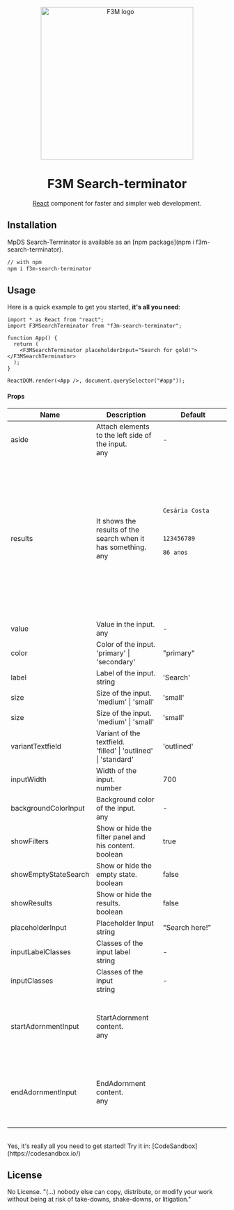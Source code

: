 <p align="center">
  <a href="https://f3m.pt/" rel="noopener" target="_blank"><img width="350" src="https://i.imgur.com/xIfYBjh.png" alt="F3M logo"></a></p>
</p>

<h1 align="center">F3M Search-terminator</h1>

<div align="center">

[React](https://reactjs.org/) component for faster and simpler web development.

<!--
[![license](https://img.shields.io/badge/license-MIT-blue.svg)](https://github.com/mui-org/material-ui/blob/master/LICENSE)
[![npm latest package](https://img.shields.io/npm/v/@material-ui/core/latest.svg)](https://www.npmjs.com/package/@material-ui/core)
[![npm next package](https://img.shields.io/npm/v/@material-ui/core/next.svg)](https://www.npmjs.com/package/@material-ui/core)
[![npm downloads](https://img.shields.io/npm/dm/@material-ui/core.svg)](https://www.npmjs.com/package/@material-ui/core)
[![CircleCI](https://img.shields.io/circleci/project/github/mui-org/material-ui/next.svg)](https://app.circleci.com/pipelines/github/mui-org/material-ui?branch=next)
[![Coverage Status](https://img.shields.io/codecov/c/github/mui-org/material-ui/next.svg)](https://codecov.io/gh/mui-org/material-ui/branch/next)
[![Follow on Twitter](https://img.shields.io/twitter/follow/MaterialUI.svg?label=follow+Material-UI)](https://twitter.com/MaterialUI)
[![Dependabot Status](https://api.dependabot.com/badges/status?host=github&repo=mui-org/material-ui)](https://dependabot.com)
[![Average time to resolve an issue](https://isitmaintained.com/badge/resolution/mui-org/material-ui.svg)](https://isitmaintained.com/project/mui-org/material-ui 'Average time to resolve an issue')
[![Crowdin](https://badges.crowdin.net/material-ui-docs/localized.svg)](https://translate.material-ui.com/project/material-ui-docs)
[![Open Collective backers and sponsors](https://img.shields.io/opencollective/all/material-ui)](https://opencollective.com/material-ui) -->

</div>

## Installation

MpDS Search-Terminator is available as an [npm package](npm i f3m-search-terminator).

```sh
// with npm
npm i f3m-search-terminator

```

## Usage

Here is a quick example to get you started, **it's all you need**:

```tsx
import * as React from "react";
import F3MSearchTerminator from "f3m-search-terminator";

function App() {
  return (
    <F3MSearchTerminator placeholderInput="Search for gold!"></F3MSearchTerminator>
  );
}

ReactDOM.render(<App />, document.querySelector("#app"));
```

<h4>Props</h4>

<table>
  <thead>
    <tr>
      <th>Name</th>
      <th>Description</th>
      <th>Default</th>
    </tr>
  </thead>
  <tbody>
    <tr>
      <td>
        <span>aside</span>
      </td>
      <td>
        <div>
          <span>Attach elements to the left side of the input.</span>
        </div>
        <div>
          <div>
            <span>any</span>
          </div>
        </div>
      </td>
      <td>
        <span>-</span>
      </td>
    </tr>
    <tr>
      <td>
        <span>results</span>
      </td>
      <td>
        <div>
          <span>It shows the results of the search when it has something.</span>
        </div>
        <div>
          <div>
            <span>any</span>
          </div>
        </div>
      </td>
      <td>
        <span>
            <pre>
                <code>
                    <Table aria-label="simple table">
                        <TableBody>
                            <TableRow>
                            <TableCell component="td" scope="row" style={{ display: 'flex', alignItems: 'center' }}>
                            <Avatar alt="Cesária Costa" src="../componentAssets/account-circle.svg" style={{ marginRight: 10}} />
                                Cesária Costa
                            </code>
                            </TableCell>
                            <TableCell>123456789</TableCell>
                            <TableCell>86 anos</TableCell>
                            </TableRow>
                        </TableBody>
                    </Table>
                </pre>
            </code>
        </span>
      </td>
    </tr>
    <tr>
      <td>
        <span>value</span>
      </td>
      <td>
        <div>
          <span>Value in the input.</span>
        </div>
        <div>
          <div>
            <span>any</span>
          </div>
        </div>
      </td>
      <td>
        <span>-</span>
      </td>
    </tr>
    <tr>
      <td>
        <span>color</span>
      </td>
      <td>
        <div>
          <span>Color of the input.</span>
        </div>
        <div>
          <div>
            <span>'primary' | 'secondary'</span>
         </div>
        </div>
      </td>
      <td>
        <span>"primary"</span>
      </td>
    </tr>
    <tr>
      <td>
        <span>label</span>
      </td>
      <td>
        <div>
          <span>Label of the input.</span>
        </div>
        <div>
          <div>
            <span>string</span>
          </div>
        </div>
      </td>
      <td>
        <span>'Search'</span>
      </td>
    </tr>
    <tr>
      <td>
        <span>size</span>
      </td>
      <td>
        <div>
          <span>Size of the input.</span>
        </div>
        <div>
          <div>
            <span>'medium' | 'small'</span>
          </div>
        </div>
      </td>
      <td>
        <span>'small'</span>
      </td>
    </tr>
    <tr>
      <td>
        <span>size</span>
      </td>
      <td>
        <div>
          <span>Size of the input.</span>
        </div>
        <div>
          <div>
            <span>'medium' | 'small'</span>
          </div>
        </div>
      </td>
      <td>
        <span>'small'</span>
      </td>
    </tr>
    <tr>
      <td>
        <span>variantTextfield</span>
      </td>
      <td>
        <div>
          <span>Variant of the textfield.</span>
        </div>
        <div>
          <div>
            <span>'filled' | 'outlined' | 'standard'</span>
          </div>
        </div>
      </td>
      <td>
        <span>'outlined'</span>
      </td>
    </tr>
    <tr>
      <td>
        <span>inputWidth</span>
      </td>
      <td>
        <div>
          <span>Width of the input.</span>
        </div>
        <div>
          <div>
            <span>number</span>
          </div>
        </div>
      </td>
      <td>
        <span>700</span>
      </td>
    </tr>
    <tr>
      <td>
        <span>backgroundColorInput</span>
      </td>
      <td>
        <div>
          <span>Background color of the input.</span>
        </div>
        <div>
          <div>
            <span>any</span>
          </div>
        </div>
      </td>
      <td>
        <span>-</span>
      </td>
    </tr>
    <tr>
      <td>
        <span>showFilters</span>
      </td>
      <td>
        <div>
          <span>Show or hide the filter panel and his content.</span>
        </div>
        <div>
          <div>
            <span>boolean</span>
          </div>
        </div>
      </td>
      <td>
        <span>true</span>
      </td>
    </tr>
    <tr>
      <td>
        <span>showEmptyStateSearch</span>
      </td>
      <td>
        <div>
          <span>Show or hide the empty state.</span>
        </div>
        <div>
          <div>
            <span>boolean</span>
          </div>
        </div>
      </td>
      <td>
        <span>false</span>
      </td>
    </tr>
    <tr>
      <td>
        <span>showResults</span>
      </td>
      <td>
        <div>
          <span>Show or hide the results.</span>
        </div>
        <div>
          <div>
            <span>boolean</span>
          </div>
        </div>
      </td>
      <td>
        <span>false</span>
      </td>
    </tr>
    <tr>
      <td>
        <span>placeholderInput</span>
      </td>
      <td>
        <div>
          <span>Placeholder Input</span>
        </div>
        <div>
          <div>
            <span>string</span>
          </div>
        </div>
      </td>
      <td>
        <span>"Search here!"</span>
      </td>
    </tr>
    <tr>
      <td>
        <span>inputLabelClasses</span>
      </td>
      <td>
        <div>
          <span>Classes of the input label</span>
        </div>
        <div>
          <div>
            <span>string</span>
          </div>
        </div>
      </td>
      <td>
        <span>-</span>
      </td>
    </tr>
    <tr>
      <td>
        <span>inputClasses</span>
      </td>
      <td>
        <div>
          <span>Classes of the input</span>
        </div>
        <div>
          <div>
            <span>string</span>
          </div>
        </div>
      </td>
      <td>
        <span>-</span>
      </td>
    </tr>
    <tr>
      <td>
        <span>startAdornmentInput</span>
      </td>
      <td>
        <div>
          <span>StartAdornment content.</span>
        </div>
        <div>
          <div>
            <span>any</span>
          </div>
        </div>
      </td>
      <td>
        <span>
            <pre>
                <code>
                    <InputAdornment position="start">
                        <SearchIcon color="primary" fontSize="large" />
                    </InputAdornment>
                </pre>
            </code>
        </span>
      </td>
    </tr>
    <tr>
      <td>
        <span>endAdornmentInput</span>
      </td>
      <td>
        <div>
          <span>EndAdornment content.</span>
        </div>
        <div>
          <div>
            <span>any</span>
          </div>
        </div>
      </td>
      <td>
        <span>
            <pre>
                <code>
                    <InputAdornment position="end">
                        <IconButton
                        size="small">
                        <CloseIcon />
                        </IconButton>
                    </InputAdornment>
                </code>
            </pre>
        </span>
      </td>
    </tr>
  </tbody>
</table>
<br>
Yes, it's really all you need to get started! Try it in:
[CodeSandbox](https://codesandbox.io/)
<br>

## License

No License. "(...) nobody else can copy, distribute, or modify your work without being at risk of take-downs, shake-downs, or litigation."
